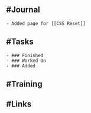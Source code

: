 ## #Journal
	- Added page for [[CSS Reset]]
## #Tasks
	- ### Finished
	- ### Worked On
	- ### Added
## #Training
## #Links